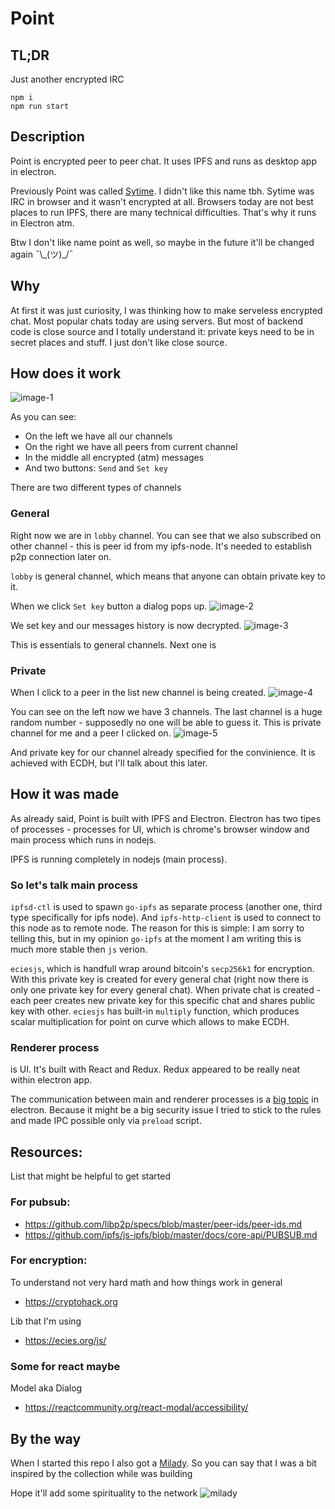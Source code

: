 # Point

## TL;DR

Just another encrypted IRC

```
npm i
npm run start
```

## Description

Point is encrypted peer to peer chat. It uses IPFS and runs as desktop app in electron.

Previously Point was called [Sytime](https://github.com/ThirdRockEngineering/Sytime). I didn't like this name tbh. Sytime was IRC in browser and it wasn't encrypted at all. Browsers today are not best places to run IPFS, there are many technical difficulties. That's why it runs in Electron atm.

Btw I don't like name point as well, so maybe in the future it'll be changed again ¯\\\_(ツ)\_/¯

## Why

At first it was just curiosity, I was thinking how to make serveless encrypted chat. Most popular chats today are using servers. But most of backend code is close source and I totally understand it: private keys need to be in secret places and stuff. I just don't like close source.

## How does it work

![image-1](./assets/README/1.png)

As you can see:

- On the left we have all our channels
- On the right we have all peers from current channel
- In the middle all encrypted (atm) messages
- And two buttons: `Send` and `Set key`

There are two different types of channels

### General

Right now we are in `lobby` channel. You can see that we also subscribed on other channel - this is peer id from my ipfs-node. It's needed to establish p2p connection later on.

`lobby` is general channel, which means that anyone can obtain private key to it.

When we click `Set key` button a dialog pops up.
![image-2](./assets/README/2.png)

We set key and our messages history is now decrypted.
![image-3](./assets/README/3.png)

This is essentials to general channels.
Next one is

### Private

When I click to a peer in the list new channel is being created.
![image-4](./assets/README/4.png)

You can see on the left now we have 3 channels. The last channel is a huge random number - supposedly no one will be able to guess it. This is private channel for me and a peer I clicked on.
![image-5](./assets/README/5.png)

And private key for our channel already specified for the convinience. It is achieved with ECDH, but I'll talk about this later.

## How it was made

As already said, Point is built with IPFS and Electron.
Electron has two tipes of processes - processes for UI, which is chrome's browser window and main process which runs in nodejs.

IPFS is running completely in nodejs (main process).

### So let's talk main process

`ipfsd-ctl` is used to spawn `go-ipfs` as separate process (another one, third type specifically for ipfs node). And `ipfs-http-client` is used to connect to this node as to remote node. The reason for this is simple: I am sorry to telling this, but in my opinion `go-ipfs` at the moment I am writing this is much more stable then `js` verion.

`eciesjs`, which is handfull wrap around bitcoin's `secp256k1` for encryption. With this private key is created for every general chat (right now there is only one private key for every general chat). When private chat is created - each peer creates new private key for this specific chat and shares public key with other. `eciesjs` has built-in `multiply` function, which produces scalar multiplication for point on curve which allows to make ECDH.

### Renderer process

is UI. It's built with React and Redux. Redux appeared to be really neat within electron app.

The communication between main and renderer processes is a [big topic](https://www.electronjs.org/docs/latest/tutorial/ipc) in electron. Because it might be a big security issue I tried to stick to the rules and made IPC possible only via `preload` script.

## Resources:

List that might be helpful to get started

### For pubsub:

- https://github.com/libp2p/specs/blob/master/peer-ids/peer-ids.md
- https://github.com/ipfs/js-ipfs/blob/master/docs/core-api/PUBSUB.md

### For encryption:

To understand not very hard math and how things work in general

- https://cryptohack.org

Lib that I'm using

- https://ecies.org/js/

### Some for react maybe

Model aka Dialog

- https://reactcommunity.org/react-modal/accessibility/

## By the way

When I started this repo I also got a [Milady](https://opensea.io/collection/milady). So you can say that I was a bit inspired by the collection while was building

Hope it'll add some spirituality to the network
![milady](./assets/README/milady.jpeg)
